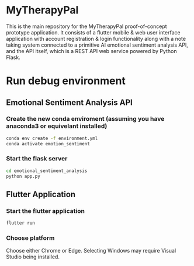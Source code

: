 # MyTherapyPal

This is the main repository for the MyTherapyPal proof-of-concept prototype application. It consists of a flutter mobile & web user interface application with account registration & login functionality along with a note taking system connected to a primitive AI emotional sentiment analysis API, and the API itself, which is a REST API web service powered by Python Flask.

# Run debug environment

## Emotional Sentiment Analysis API

### Create the new conda enviroment (assuming you have anaconda3 or equivelant installed)
```bash
conda env create -f environment.yml
conda activate emotion_sentiment
```

### Start the flask server
```bash
cd emotional_sentiment_analysis
python app.py
```

## Flutter Application

### Start the flutter application
```bash
flutter run
```

### Choose platform
Choose either Chrome or Edge. Selecting Windows may require Visual Studio being installed.
